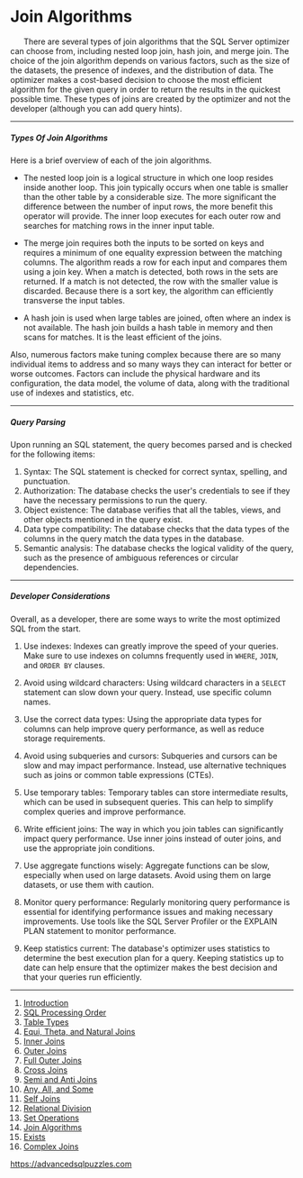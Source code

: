 # Join Algorithms

&nbsp;&nbsp;&nbsp;&nbsp;&nbsp;&nbsp;There are several types of join algorithms that the SQL Server optimizer can choose from, including nested loop join, hash join, and merge join. The choice of the join algorithm depends on various factors, such as the size of the datasets, the presence of indexes, and the distribution of data. The optimizer makes a cost-based decision to choose the most efficient algorithm for the given query in order to return the results in the quickest possible time.  These types of joins are created by the optimizer and not the developer (although you can add query hints).

---------------------------------------------------------------------
##### Types Of Join Algorithms

Here is a brief overview of each of the join algorithms.

*  The nested loop join is a logical structure in which one loop resides inside another loop.  This join typically occurs when one table is smaller than the other table by a considerable size.  The more significant the difference between the number of input rows, the more benefit this operator will provide.  The inner loop executes for each outer row and searches for matching rows in the inner input table.

*  The merge join requires both the inputs to be sorted on keys and requires a minimum of one equality expression between the matching columns.  The algorithm reads a row for each input and compares them using a join key.  When a match is detected, both rows in the sets are returned.  If a match is not detected, the row with the smaller value is discarded.  Because there is a sort key, the algorithm can efficiently transverse the input tables.

*  A hash join is used when large tables are joined, often where an index is not available.  The hash join builds a hash table in memory and then scans for matches.  It is the least efficient of the joins.

Also, numerous factors make tuning complex because there are so many individual items to address and so many ways they can interact for better or worse outcomes.  Factors can include the physical hardware and its configuration, the data model, the volume of data, along with the traditional use of indexes and statistics, etc.

---------------------------------------------------------------------
##### Query Parsing

Upon running an SQL statement, the query becomes parsed and is checked for the following items:

1.  Syntax: The SQL statement is checked for correct syntax, spelling, and punctuation.
2.  Authorization: The database checks the user's credentials to see if they have the necessary permissions to run the query.
3.  Object existence: The database verifies that all the tables, views, and other objects mentioned in the query exist.
4.  Data type compatibility: The database checks that the data types of the columns in the query match the data types in the database.
5.  Semantic analysis: The database checks the logical validity of the query, such as the presence of ambiguous references or circular dependencies.
   
---------------------------------------------------------------------
##### Developer Considerations

Overall, as a developer, there are some ways to write the most optimized SQL from the start.
1.  Use indexes: Indexes can greatly improve the speed of your queries. Make sure to use indexes on columns frequently used in `WHERE`, `JOIN`, and `ORDER BY` clauses.

2.  Avoid using wildcard characters: Using wildcard characters in a `SELECT` statement can slow down your query. Instead, use specific column names.

3.  Use the correct data types: Using the appropriate data types for columns can help improve query performance, as well as reduce storage requirements.

4.  Avoid using subqueries and cursors: Subqueries and cursors can be slow and may impact performance. Instead, use alternative techniques such as joins or common table expressions (CTEs).

5.  Use temporary tables: Temporary tables can store intermediate results, which can be used in subsequent queries. This can help to simplify complex queries and improve performance.

6.  Write efficient joins: The way in which you join tables can significantly impact query performance. Use inner joins instead of outer joins, and use the appropriate join conditions.

7.  Use aggregate functions wisely: Aggregate functions can be slow, especially when used on large datasets. Avoid using them on large datasets, or use them with caution.

8.  Monitor query performance: Regularly monitoring query performance is essential for identifying performance issues and making necessary improvements. Use tools like the SQL Server Profiler or the EXPLAIN PLAN statement to monitor performance.

9.  Keep statistics current: The database's optimizer uses statistics to determine the best execution plan for a query. Keeping statistics up to date can help ensure that the optimizer makes the best decision and that your queries run efficiently.

---------------------------------------------------------

1. [Introduction](01%20-%20Introduction.md)
2. [SQL Processing Order](02%20-%20SQL%20Query%20Processing%20Order.md)
3. [Table Types](03%20-%20Table%20Types.md)
4. [Equi, Theta, and Natural Joins](04%20-%20Equi%2C%20Theta%2C%20and%20Natural%20Joins.md)
5. [Inner Joins](05%20-%20Inner%20Join.md)
6. [Outer Joins](06%20-%20Outer%20Joins.md)
7. [Full Outer Joins](07%20-%20Full%20Outer%20Join.md)
8. [Cross Joins](08%20-%20Cross%20Join.md)
9. [Semi and Anti Joins](09%20-%20Semi%20and%20Anti%20Joins.md)
10. [Any, All, and Some](10%20-%20Any%2C%20All%2C%20and%20Some.md)
11. [Self Joins](11%20-%20Self%20Join.md)
12. [Relational Division](12%20-%20Relational%20Division.md)
13. [Set Operations](13%20-%20Set%20Operations.md)
14. [Join Algorithms](14%20-%20Join%20Algorithms.md)
15. [Exists](15%20-%20Exists.md)
16. [Complex Joins](16%20-%20Complex%20Joins.md)

https://advancedsqlpuzzles.com
